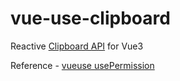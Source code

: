 # vue-use-clipboard
Reactive [Clipboard API](https://developer.mozilla.org/en-US/docs/Web/API/Clipboard_API) for Vue3

Reference - [vueuse usePermission](https://vueuse.org/core/useClipboard/)